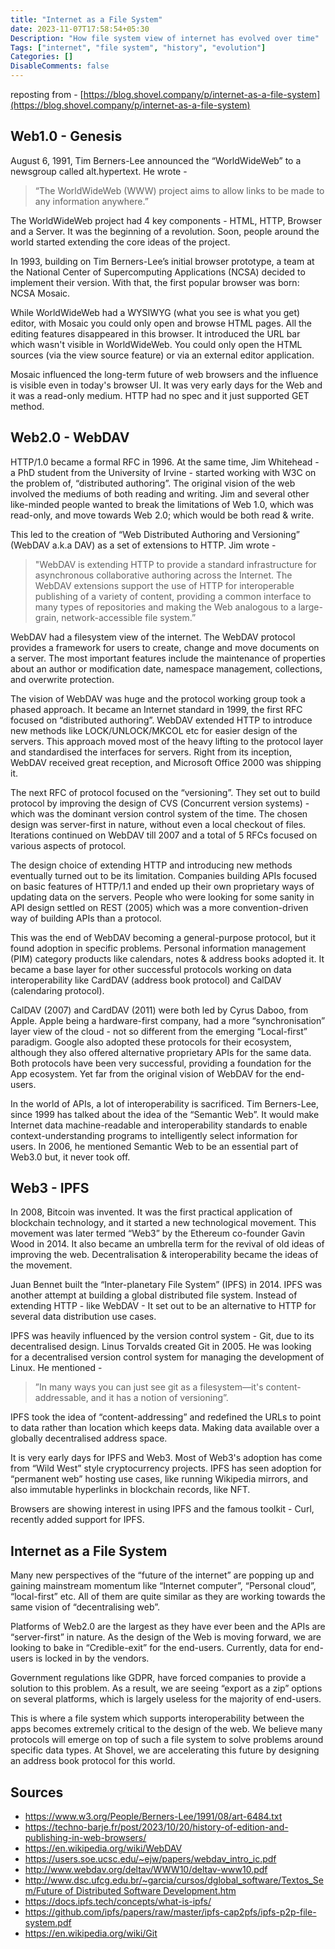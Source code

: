 ```yaml
---
title: "Internet as a File System"
date: 2023-11-07T17:58:54+05:30
Description: "How file system view of internet has evolved over time"
Tags: ["internet", "file system", "history", "evolution"]
Categories: []
DisableComments: false
---
```


reposting from - [https://blog.shovel.company/p/internet-as-a-file-system](https://blog.shovel.company/p/internet-as-a-file-system)

## Web1.0 - Genesis
August 6, 1991, Tim Berners-Lee announced the “WorldWideWeb” to a newsgroup called alt.hypertext. He wrote -

> “The WorldWideWeb (WWW) project aims to allow links to be made to any information anywhere.”

The WorldWideWeb project had 4 key components - HTML, HTTP, Browser and a Server. It was the beginning of a revolution. Soon, people around the world started extending the core ideas of the project.

In 1993, building on Tim Berners-Lee’s initial browser prototype, a team at the National Center of Supercomputing Applications (NCSA) decided to implement their version. With that, the first popular browser was born: NCSA Mosaic.

While WorldWideWeb had a WYSIWYG (what you see is what you get) editor, with Mosaic you could only open and browse HTML pages. All the editing features disappeared in this browser. It introduced the URL bar which wasn't visible in WorldWideWeb. You could only open the HTML sources (via the view source feature) or via an external editor application.

Mosaic influenced the long-term future of web browsers and the influence is visible even in today's browser UI. It was very early days for the Web and it was a read-only medium. HTTP had no spec and it just supported GET method.

## Web2.0 - WebDAV
HTTP/1.0 became a formal RFC in 1996. At the same time, Jim Whitehead - a PhD student from the University of Irvine - started working with W3C on the problem of, “distributed authoring”. The original vision of the web involved the mediums of both reading and writing. Jim and several other like-minded people wanted to break the limitations of Web 1.0, which was read-only, and move towards Web 2.0; which would be both read & write.

This led to the creation of “Web Distributed Authoring and Versioning” (WebDAV a.k.a DAV) as a set of extensions to HTTP. Jim wrote -

> "WebDAV is extending HTTP to provide a standard infrastructure for asynchronous collaborative authoring across the Internet. The WebDAV extensions support the use of HTTP for interoperable publishing of a variety of content, providing a common interface to many types of repositories and making the Web analogous to a large-grain, network-accessible file system.”

WebDAV had a filesystem view of the internet. The WebDAV protocol provides a framework for users to create, change and move documents on a server. The most important features include the maintenance of properties about an author or modification date, namespace management, collections, and overwrite protection.

The vision of WebDAV was huge and the protocol working group took a phased approach. It became an Internet standard in 1999, the first RFC focused on “distributed authoring”. WebDAV extended HTTP to introduce new methods like LOCK/UNLOCK/MKCOL etc for easier design of the servers. This approach moved most of the heavy lifting to the protocol layer and standardised the interfaces for servers. Right from its inception, WebDAV received great reception, and Microsoft Office 2000 was shipping it.

The next RFC of protocol focused on the “versioning”. They set out to build protocol by improving the design of CVS (Concurrent version systems) - which was the dominant version control system of the time. The chosen design was server-first in nature, without even a local checkout of files. Iterations continued on WebDAV till 2007 and a total of 5 RFCs focused on various aspects of protocol.

The design choice of extending HTTP and introducing new methods eventually turned out to be its limitation. Companies building APIs focused on basic features of HTTP/1.1 and ended up their own proprietary ways of updating data on the servers. People who were looking for some sanity in API design settled on REST (2005) which was a more convention-driven way of building APIs than a protocol.

This was the end of WebDAV becoming a general-purpose protocol, but it found adoption in specific problems. Personal information management (PIM) category products like calendars, notes & address books adopted it. It became a base layer for other successful protocols working on data interoperability like CardDAV (address book protocol) and CalDAV (calendaring protocol).

CalDAV (2007) and CardDAV (2011) were both led by Cyrus Daboo, from Apple. Apple being a hardware-first company, had a more “synchronisation” layer view of the cloud - not so different from the emerging “Local-first” paradigm. Google also adopted these protocols for their ecosystem, although they also offered alternative proprietary APIs for the same data. Both protocols have been very successful, providing a foundation for the App ecosystem. Yet far from the original vision of WebDAV for the end-users.

In the world of APIs, a lot of interoperability is sacrificed. Tim Berners-Lee, since 1999 has talked about the idea of the “Semantic Web”. It would make Internet data machine-readable and interoperability standards to enable context-understanding programs to intelligently select information for users. In 2006, he mentioned Semantic Web to be an essential part of Web3.0 but, it never took off.

## Web3 - IPFS
In 2008, Bitcoin was invented. It was the first practical application of blockchain technology, and it started a new technological movement. This movement was later termed “Web3” by the Ethereum co-founder Gavin Wood in 2014. It also became an umbrella term for the revival of old ideas of improving the web. Decentralisation & interoperability became the ideas of the movement.

Juan Bennet built the “Inter-planetary File System” (IPFS) in 2014. IPFS was another attempt at building a global distributed file system. Instead of extending HTTP - like WebDAV - It set out to be an alternative to HTTP for several data distribution use cases.

IPFS was heavily influenced by the version control system - Git, due to its decentralised design. Linus Torvalds created Git in 2005. He was looking for a decentralised version control system for managing the development of Linux. He mentioned -

> ”In many ways you can just see git as a filesystem—it's content-addressable, and it has a notion of versioning”.

IPFS took the idea of “content-addressing” and redefined the URLs to point to data rather than location which keeps data. Making data available over a globally decentralised address space.

It is very early days for IPFS and Web3. Most of Web3's adoption has come from “Wild West” style cryptocurrency projects. IPFS has seen adoption for “permanent web” hosting use cases, like running Wikipedia mirrors, and also immutable hyperlinks in blockchain records, like NFT.

Browsers are showing interest in using IPFS and the famous toolkit - Curl, recently added support for IPFS.

## Internet as a File System
Many new perspectives of the “future of the internet” are popping up and gaining mainstream momentum like “Internet computer”, “Personal cloud”, “local-first” etc. All of them are quite similar as they are working towards the same vision of “decentralising web”.

Platforms of Web2.0 are the largest as they have ever been and the APIs are “server-first” in nature. As the design of the Web is moving forward, we are looking to bake in “Credible-exit” for the end-users. Currently, data for end-users is locked in by the vendors.

Government regulations like GDPR, have forced companies to provide a solution to this problem. As a result, we are seeing “export as a zip” options on several platforms, which is largely useless for the majority of end-users.

This is where a file system which supports interoperability between the apps becomes extremely critical to the design of the web. We believe many protocols will emerge on top of such a file system to solve problems around specific data types. At Shovel, we are accelerating this future by designing an address book protocol for this world.

## Sources
* https://www.w3.org/People/Berners-Lee/1991/08/art-6484.txt
* https://techno-barje.fr/post/2023/10/20/history-of-edition-and-publishing-in-web-browsers/
* https://en.wikipedia.org/wiki/WebDAV
* https://users.soe.ucsc.edu/~ejw/papers/webdav_intro_ic.pdf
* http://www.webdav.org/deltav/WWW10/deltav-www10.pdf
* [http://www.dsc.ufcg.edu.br/~garcia/cursos/dglobal_software/Textos_Sem/Future of Distributed Software Development.htm](http://www.dsc.ufcg.edu.br/~garcia/cursos/dglobal_software/Textos_Sem/Future%20of%20Distributed%20Software%20Development.htm)
* https://docs.ipfs.tech/concepts/what-is-ipfs/
* https://github.com/ipfs/papers/raw/master/ipfs-cap2pfs/ipfs-p2p-file-system.pdf
* https://en.wikipedia.org/wiki/Git